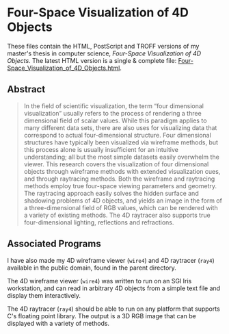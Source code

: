 Four-Space Visualization of 4D Objects
====================================================================================================

These files contain the HTML, PostScript and TROFF versions of my master's thesis in computer
science, _Four-Space Visualization of 4D Objects_. The latest HTML version is a single & complete
file:
[Four-Space\_Visualization\_of\_4D\_Objects.html](Four-Space_Visualization_of_4D_Objects.html).

Abstract
--------
> In the field of scientific visualization, the term “four dimensional
> visualization” usually refers to the process of rendering a three dimensional
> field of scalar values. While this paradigm applies to many different data
> sets, there are also uses for visualizing data that correspond to actual
> four-dimensional structure. Four dimensional structures have typically been
> visualized via wireframe methods, but this process alone is usually insufficient
> for an intuitive understanding; all but the most simple datasets easily
> overwhelm the viewer. This research covers the visualization of four
> dimensional objects through wireframe methods with extended visualization cues,
> and through raytracing methods. Both the wireframe and raytracing methods
> employ true four-space viewing parameters and geometry. The raytracing approach
> easily solves the hidden surface and shadowing problems of 4D objects, and
> yields an image in the form of a three-dimensional field of RGB values, which
> can be rendered with a variety of existing methods. The 4D raytracer also
> supports true four-dimensional lighting, reflections and refractions.


Associated Programs
-------------------
I have also made my 4D wireframe viewer (`wire4`) and 4D raytracer (`ray4`) available in the public
domain, found in the parent directory.

The 4D wireframe viewer (`wire4`) was written to run on an SGI Iris workstation, and can read in
arbitrary 4D objects from a simple text file and display them interactively.

The 4D raytracer (`ray4`) should be able to run on any platform that supports C's floating point
library. The output is a 3D RGB image that can be displayed with a variety of methods.

